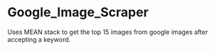 # Google_Image_Scraper
Uses MEAN stack to get the top 15 images from google images after accepting a keyword.
